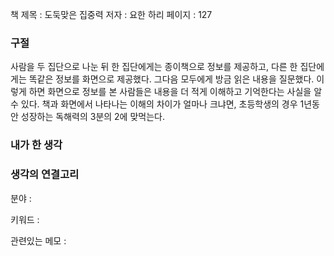 
책 제목 : 도둑맞은 집중력
저자 : 요한 하리
페이지 : 127

### 구절

사람을 두 집단으로 나눈 뒤 한 집단에게는 종이책으로 정보를 제공하고, 다른 한 집단에게는 똑같은 정보를 화면으로 제공했다. 그다음 모두에게 방금 읽은 내용을 질문했다. 이렇게 하면 화면으로 정보를 본 사람들은 내용을 더 적게 이해하고 기억한다는 사실을 알 수 있다.
책과 화면에서 나타나는 이해의 차이가 얼마나 크냐면, 초등학생의 경우 1년동안 성장하는 독해력의 3분의 2에 맞먹는다.

### 내가 한 생각


### 생각의 연결고리
분야 : 

키워드 : 

관련있는 메모 : 
